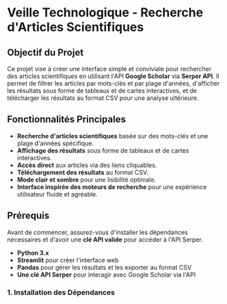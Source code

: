 # **Veille Technologique - Recherche d'Articles Scientifiques**

## **Objectif du Projet**

Ce projet vise à créer une interface simple et conviviale pour rechercher des articles scientifiques en utilisant l'API **Google Scholar** via **Serper API**. Il permet de filtrer les articles par mots-clés et par plage d'années, d'afficher les résultats sous forme de tableaux et de cartes interactives, et de télécharger les résultats au format CSV pour une analyse ultérieure.

## **Fonctionnalités Principales**

- **Recherche d'articles scientifiques** basée sur des mots-clés et une plage d'années spécifique.
- **Affichage des résultats** sous forme de tableaux et de cartes interactives.
- **Accès direct** aux articles via des liens cliquables.
- **Téléchargement des résultats** au format CSV.
- **Mode clair et sombre** pour une lisibilité optimale.
- **Interface inspirée des moteurs de recherche** pour une expérience utilisateur fluide et agréable.

## **Prérequis**

Avant de commencer, assurez-vous d'installer les dépendances nécessaires et d'avoir une **clé API valide** pour accéder à l'API Serper.

- **Python 3.x**
- **Streamlit** pour créer l'interface web
- **Pandas** pour gérer les résultats et les exporter au format CSV
- **Une clé API Serper** pour interagir avec Google Scholar via l'API

### 1. Installation des Dépendances
